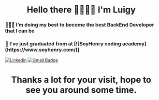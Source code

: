 
<h1 align="center">Hello there 🤜🏼🤛🏼 I'm Luigy</h1>
<h3 align="left">👨🏼‍💻 I’m doing my best to become the best BackEnd Developer that I can be</h3>
<h3 align="left">🤯 I’ve just graduated from at [![SoyHenry coding academy](https://www.soyhenry.com/)] </h3>

[![Linkedin](https://img.shields.io/badge/LuisLuque-%231DA1F2.svg?style=for-the-badge&logo=Linkedin&logoColor=white)](https://www.linkedin.com/in/donlluque/) [![Gmail Badge](https://img.shields.io/badge/LuisLuque-D14836?style=for-the-badge&logo=gmail&logoColor=white&link=mailto:donlluque@gmail.com)](mailto:donlluque@gmail.com)

<h1 align="center">Thanks a lot for your visit, hope to see you around some time.</h1>
